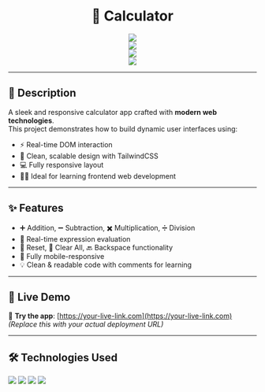 <h1 align="center">🧮 Calculator</h1>

<p align="center">
  <img src="https://img.shields.io/badge/HTML5-E34F26?style=flat-square&logo=html5&logoColor=white" />
  <br/>
  <img src="https://img.shields.io/badge/CSS3-1572B6?style=flat-square&logo=css3&logoColor=white" />
  <br/>
  <img src="https://img.shields.io/badge/TailwindCSS-38B2AC?style=flat-square&logo=tailwind-css&logoColor=white" />
  <br/>
  <img src="https://img.shields.io/badge/JavaScript-F7DF1E?style=flat-square&logo=javascript&logoColor=black" />
</p>

---

## 🧾 Description

A sleek and responsive calculator app crafted with **modern web technologies**.  
This project demonstrates how to build dynamic user interfaces using:

- ⚡ Real-time DOM interaction  
- 📐 Clean, scalable design with TailwindCSS  
- 💻 Fully responsive layout  
- 👨‍💻 Ideal for learning frontend web development

---

## ✨ Features

- ➕ Addition, ➖ Subtraction, ✖️ Multiplication, ➗ Division
- 🧠 Real-time expression evaluation  
- 🔁 Reset, 🧼 Clear All, 🔙 Backspace functionality  
- 📱 Fully mobile-responsive  
- 💡 Clean & readable code with comments for learning

---

## 🚀 Live Demo

🔗 **Try the app**: [https://your-live-link.com](https://your-live-link.com)  
*(Replace this with your actual deployment URL)*

---

## 🛠️ Technologies Used

<p>
  <img src="https://img.shields.io/badge/HTML5-E34F26?style=flat-square&logo=html5&logoColor=white" />
  <img src="https://img.shields.io/badge/CSS3-1572B6?style=flat-square&logo=css3&logoColor=white" />
  <img src="https://img.shields.io/badge/TailwindCSS-38B2AC?style=flat-square&logo=tailwind-css&logoColor=white" />
  <img src="https://img.shields.io/badge/JavaScript-F7DF1E?style=flat-square&logo=javascript&logoColor=black" />
</p>
